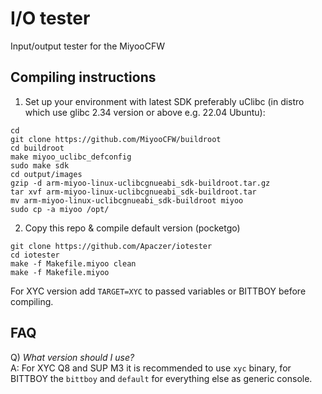 # I/O tester
Input/output tester for the MiyooCFW

## Compiling instructions
1. Set up your environment with latest SDK preferably uClibc (in distro which use glibc 2.34 version or above e.g. 22.04 Ubuntu): 
```
cd
git clone https://github.com/MiyooCFW/buildroot
cd buildroot
make miyoo_uclibc_defconfig
sudo make sdk
cd output/images
gzip -d arm-miyoo-linux-uclibcgnueabi_sdk-buildroot.tar.gz
tar xvf arm-miyoo-linux-uclibcgnueabi_sdk-buildroot.tar
mv arm-miyoo-linux-uclibcgnueabi_sdk-buildroot miyoo
sudo cp -a miyoo /opt/
```
2. Copy this repo & compile default version (pocketgo)
``` 
git clone https://github.com/Apaczer/iotester
cd iotester
make -f Makefile.miyoo clean
make -f Makefile.miyoo
```

For XYC version add ``TARGET=XYC`` to passed variables or BITTBOY before compiling.

## FAQ
Q) _What version should I use?_  
A:  For XYC Q8 and SUP M3 it is recommended to use ``xyc`` binary, for BITTBOY the ``bittboy`` and ``default`` for everything else as generic console.
